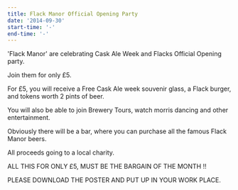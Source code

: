 ```yaml
---
title: Flack Manor Official Opening Party
date: '2014-09-30'
start-time: '-'
end-time: '-'
---
```

'Flack Manor' are celebrating Cask Ale Week and Flacks Official Opening party.

Join them for only £5.

For £5, you will receive a Free Cask Ale week souvenir glass, a Flack burger, and tokens worth 2 pints of beer.

You will also be able to join Brewery Tours, watch morris dancing and other entertainment.

Obviously there will be a bar, where you can purchase all the famous Flack Manor beers.

All proceeds going to a local charity.

ALL THIS FOR ONLY £5, MUST BE THE BARGAIN OF THE MONTH !!

PLEASE DOWNLOAD THE POSTER AND PUT UP IN YOUR WORK PLACE.
